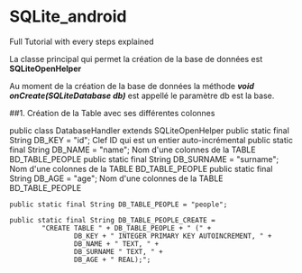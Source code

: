 # SQLite_android
Full Tutorial with every steps explained

La classe principal qui permet la création de la base de données est **SQLiteOpenHelper**

Au moment de la création de la base de données la méthode _**void onCreate(SQLiteDatabase db)**_ est appellé le paramètre db est la base.

##1. Création de la Table avec ses différentes colonnes 


public class DatabaseHandler extends SQLiteOpenHelper 
    public static final String DB_KEY = "id";               Clef ID qui est un entier auto-incrémental
    public static final String DB_NAME = "name";            Nom d'une colonnes de la TABLE BD_TABLE_PEOPLE
    public static final String DB_SURNAME = "surname";      Nom d'une colonnes de la TABLE BD_TABLE_PEOPLE
    public static final String DB_AGE = "age";              Nom d'une colonnes de la TABLE BD_TABLE_PEOPLE

    public static final String DB_TABLE_PEOPLE = "people";

    public static final String DB_TABLE_PEOPLE_CREATE =
            "CREATE TABLE " + DB_TABLE_PEOPLE + " (" +
                    DB_KEY + " INTEGER PRIMARY KEY AUTOINCREMENT, " +
                    DB_NAME + " TEXT, " +
                    DB_SURNAME " TEXT, " +
                    DB_AGE + " REAL);";
